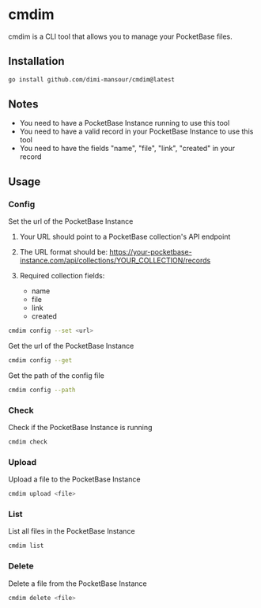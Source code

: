 # cmdim
cmdim is a CLI tool that allows you to manage your PocketBase files.

## Installation

```bash
go install github.com/dimi-mansour/cmdim@latest
```

## Notes

- You need to have a PocketBase Instance running to use this tool
- You need to have a valid record in your PocketBase Instance to use this tool
- You need to have the fields "name", "file", "link", "created" in your record

## Usage

### Config
Set the url of the PocketBase Instance
1. Your URL should point to a PocketBase collection's API endpoint
2. The URL format should be:
   https://your-pocketbase-instance.com/api/collections/YOUR_COLLECTION/records

3. Required collection fields:
   - name
   - file
   - link
   - created
```bash
cmdim config --set <url>
```

Get the url of the PocketBase Instance
```bash
cmdim config --get
```

Get the path of the config file
```bash
cmdim config --path
```

### Check
Check if the PocketBase Instance is running
```bash
cmdim check
```

### Upload
Upload a file to the PocketBase Instance
```bash
cmdim upload <file>
```

### List
List all files in the PocketBase Instance
```bash
cmdim list
```

### Delete
Delete a file from the PocketBase Instance
```bash
cmdim delete <file>
```










